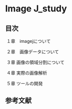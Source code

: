 # Image J_study





## 目次

​	１章　imagejについて

​	２章　画像データについて

​	３章	画像の領域分割について

​	４章	実際の画像解析

​	５章	ツールの開発



## 参考文献



